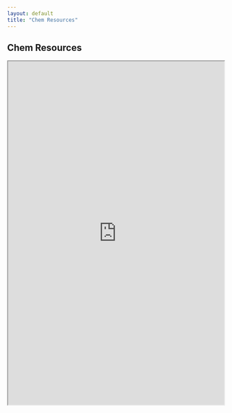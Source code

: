 ```yaml
---
layout: default
title: "Chem Resources"
---
```


## Chem Resources


<iframe src="https://www.zhutaosheng.com/awesome-chemistry/" width="100%" height="800"></iframe>